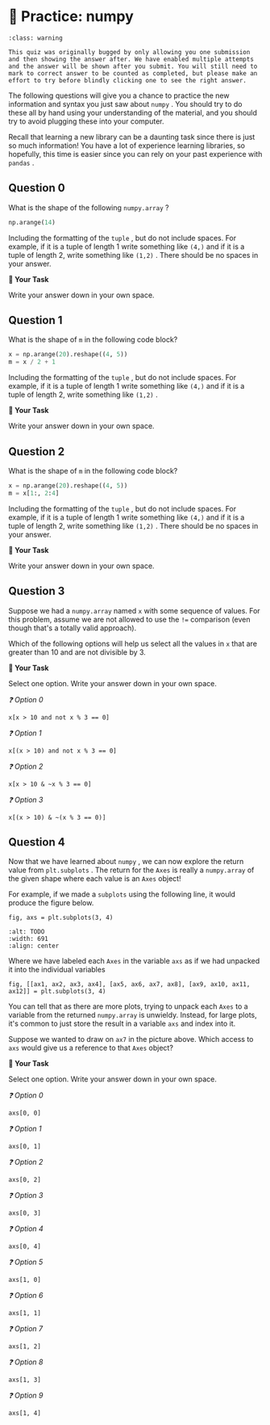 # 🚧 Practice: numpy


```{admonition} Warning
:class: warning

This quiz was originally bugged by only allowing you one submission and then showing the answer after. We have enabled multiple attempts and the answer will be shown after you submit. You will still need to mark to correct answer to be counted as completed, but please make an effort to try before blindly clicking one to see the right answer.

```

The following questions will give you a chance to practice the new information and syntax you just saw about `numpy` . You should try to do these all by hand using your understanding of the material, and you should try to avoid plugging these into your computer.  

Recall that learning a new library can be a daunting task since there is just so much information! You have a lot of experience learning libraries, so hopefully, this time is easier since you can rely on your past experience with `pandas` .  

## Question 0

What is the shape of the following `numpy.array` ?  

```python
np.arange(14)
```

Including the formatting of the `tuple` , but do not include spaces. For example, if it is a tuple of length 1 write something like `(4,)` and if it is a tuple of length 2, write something like `(1,2)` . There should be no spaces in your answer.  



**📝 Your Task**

Write your answer down in your own space.

## Question 1

What is the shape of `m` in the following code block?  

```python
x = np.arange(20).reshape((4, 5))
m = x / 2 + 1
```

Including the formatting of the `tuple` , but do not include spaces. For example, if it is a tuple of length 1 write something like `(4,)` and if it is a tuple of length 2, write something like `(1,2)` .  



**📝 Your Task**

Write your answer down in your own space.

## Question 2

What is the shape of `m` in the following code block?  

```python
x = np.arange(20).reshape((4, 5))
m = x[1:, 2:4]
```

Including the formatting of the `tuple` , but do not include spaces. For example, if it is a tuple of length 1 write something like `(4,)` and if it is a tuple of length 2, write something like `(1,2)` . There should be no spaces in your answer.  



**📝 Your Task**

Write your answer down in your own space.

## Question 3

Suppose we had a `numpy.array` named `x` with some sequence of values. For this problem, assume we are not allowed to use the `!=` comparison (even though that's a totally valid approach).  

Which of the following options will help us select all the values in `x` that are greater than 10 and are not divisible by 3.  



**📝 Your Task**

Select one option. Write your answer down in your own space.

*❓ Option 0*

`x[x > 10 and not x % 3 == 0]`  



*❓ Option 1*

`x[(x > 10) and not x % 3 == 0]`  



*❓ Option 2*

`x[x > 10 & ~x % 3 == 0]`  



*❓ Option 3*

`x[(x > 10) & ~(x % 3 == 0)]`  



## Question 4

Now that we have learned about `numpy` , we can now explore the return value from `plt.subplots` . The return for the `Axes` is really a `numpy.array` of the given shape where each value is an `Axes` object!  

For example, if we made a `subplots` using the following line, it would produce the figure below.  

```text
fig, axs = plt.subplots(3, 4)
````

```{image} https://static.us.edusercontent.com/files/4sJPr39zfQ9hSrsobUDRuc19
:alt: TODO
:width: 691
:align: center
```

Where we have labeled each `Axes` in the variable `axs` as if we had unpacked it into the individual variables  

```text
fig, [[ax1, ax2, ax3, ax4], [ax5, ax6, ax7, ax8], [ax9, ax10, ax11, ax12]] = plt.subplots(3, 4)
````

You can tell that as there are more plots, trying to unpack each `Axes` to a variable from the returned `numpy.array` is unwieldy. Instead, for large plots, it's common to just store the result in a variable `axs` and index into it.  

Suppose we wanted to draw on `ax7` in the picture above. Which access to `axs` would give us a reference to that `Axes` object?  



**📝 Your Task**

Select one option. Write your answer down in your own space.

*❓ Option 0*

`axs[0, 0]`  



*❓ Option 1*

`axs[0, 1]`  



*❓ Option 2*

`axs[0, 2]`  



*❓ Option 3*

`axs[0, 3]`  



*❓ Option 4*

`axs[0, 4]`  



*❓ Option 5*

`axs[1, 0]`  



*❓ Option 6*

`axs[1, 1]`  



*❓ Option 7*

`axs[1, 2]`  



*❓ Option 8*

`axs[1, 3]`  



*❓ Option 9*

`axs[1, 4]`  



